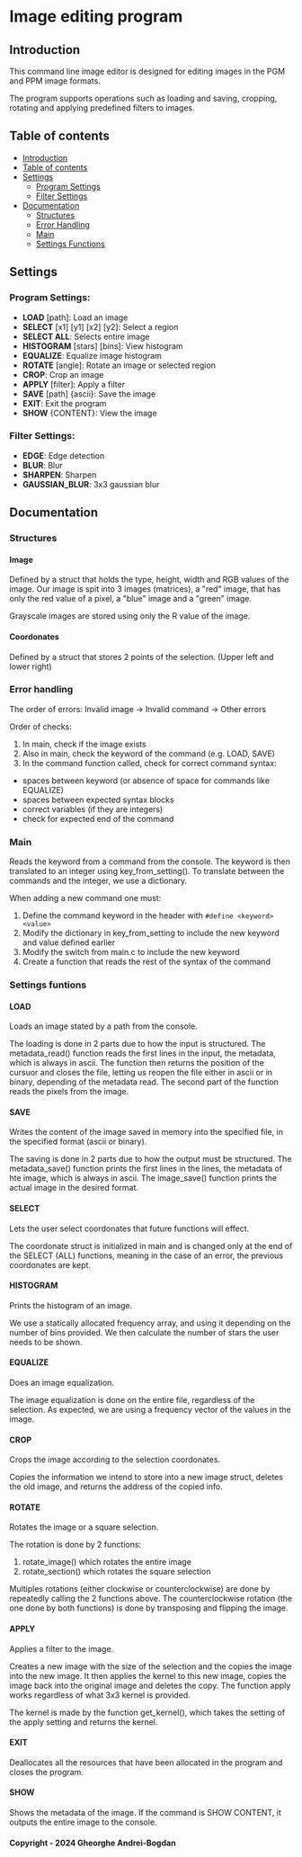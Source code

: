 # Image editing program

## Introduction

This command line image editor is designed for editing images in the
PGM and PPM image formats.

The program supports operations such as loading and saving, cropping,
rotating and applying predefined filters to images.

## Table of contents

- [Introduction](#introduction)
- [Table of contents](#table-of-contents)
- [Settings](#settings)
  - [Program Settings](#program-settings)
  - [Filter Settings](#filter-settings)
- [Documentation](#documentation)
  - [Structures](#structures)
  - [Error Handling](#error-handling)
  - [Main](#main)
  - [Settings Functions](#setting-functions)

## Settings

### Program Settings:

- **LOAD** [path]:                Load an image
- **SELECT** [x1] [y1] [x2] [y2]: Select a region
- **SELECT ALL**:                 Selects entire image
- **HISTOGRAM** [stars] [bins]:   View histogram
- **EQUALIZE**:                   Equalize image histogram
- **ROTATE** [angle]:             Rotate an image or selected region
- **CROP**:                       Crop an image
- **APPLY** [filter]:             Apply a filter
- **SAVE** [path] {ascii}:        Save the image
- **EXIT**:                       Exit the program
- **SHOW** {CONTENT}:             View the image

### Filter Settings:

- **EDGE**:          Edge detection
- **BLUR**:          Blur
- **SHARPEN**:       Sharpen
- **GAUSSIAN_BLUR**: 3x3 gaussian blur

## Documentation

### Structures

#### Image

Defined by a struct that holds the type, height, width and RGB values of the
image. Our image is spit into 3 images (matrices), a "red" image, that
has only the red value of a pixel, a "blue" image and a "green" image.

Grayscale images are stored using only the R value of the image.

#### Coordonates

Defined by a struct that stores 2 points of the selection.
(Upper left and lower right)

### Error handling

The order of errors:
Invalid image -> Invalid command -> Other errors

Order of checks:
1. In main, check if the image exists
2. Also in main, check the keyword of the command (e.g. LOAD, SAVE)
3. In the command function called, check for correct command syntax:
- spaces between keyword (or absence of space for commands like EQUALIZE)
- spaces between expected syntax blocks
- correct variables (if they are integers)
- check for expected end of the command

### Main

Reads the keyword from a command from the console.
The keyword is then translated to an integer using key_from_setting().
To translate between the commands and the integer, we use a dictionary.

When adding a new command one must:
1. Define the command keyword in the header with `#define <keyword> <value>`
2. Modify the dictionary in key_from_setting to include the new keyword and
value defined earlier
3. Modify the switch from main.c to include the new keyword
4. Create a function that reads the rest of the syntax of the command

### Settings funtions

#### LOAD

Loads an image stated by a path from the console.

The loading is done in 2 parts due to how the input is structured.
The metadata_read() function reads the first lines in the input,
the metadata, which is always in ascii.
The function then returns the position of the cursuor and closes the file,
letting us reopen the file either in ascii or in binary,
depending of the metadata read. The second part of the function reads the
pixels from the image.

#### SAVE

Writes the content of the image saved in memory into the specified file,
in the specified format (ascii or binary).

The saving is done in 2 parts due to how the output must be structured.
The metadata_save() function prints the first lines in the lines,
the metadata of hte image, which is always in ascii.
The image_save() function prints the actual image in the desired format.

#### SELECT

Lets the user select coordonates that future functions will effect.

The coordonate struct is initialized in main and is changed only
at the end of the SELECT (ALL) functions, meaning in the case of an error,
the previous coordonates are kept.

#### HISTOGRAM

Prints the histogram of an image.

We use a statically allocated frequency array,
and using it depending on the number of bins provided.
We then calculate the number of stars the user needs to be shown.

#### EQUALIZE

Does an image equalization.

The image equalization is done on the entire file, regardless of the selection.
As expected, we are using a frequency vector of the values in the image.

#### CROP

Crops the image according to the selection coordonates.

Copies the information we intend to store into a new image struct,
deletes the old image, and returns the address of the copied info.

#### ROTATE

Rotates the image or a square selection.

The rotation is done by 2 functions:
1. rotate_image() which rotates the entire image
2. rotate_section() which rotates the square selection

Multiples rotations (either clockwise or counterclockwise) are done
by repeatedly calling the 2 functions above.
The counterclockwise rotation (the one done by both functions) is
done by transposing and flipping the image.

#### APPLY

Applies a filter to the image.

Creates a new image with the size of the selection and the copies the
image into the new image. It then applies the kernel to this new image,
copies the image back into the original image and deletes the copy.
The function apply works regardless of what 3x3 kernel is provided.

The kernel is made by the function get_kernel(), which takes the
setting of the apply setting and returns the kernel.

#### EXIT

Deallocates all the resources that have been allocated in the program
and closes the program.

#### SHOW

Shows the metadata of the image.
If the command is SHOW CONTENT, it outputs the entire image to the console.

#### Copyright - 2024 Gheorghe Andrei-Bogdan
